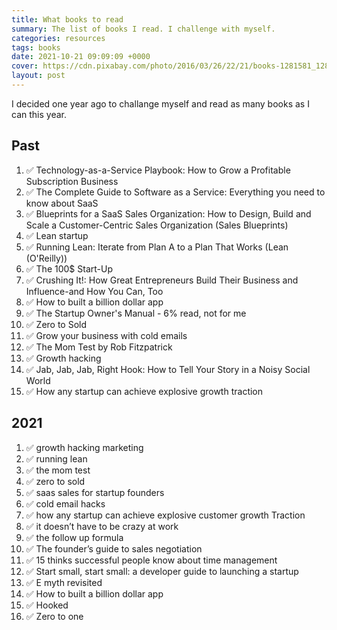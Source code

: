 ```yaml
---
title: What books to read
summary: The list of books I read. I challenge with myself.
categories: resources
tags: books
date: 2021-10-21 09:09:09 +0000
cover: https://cdn.pixabay.com/photo/2016/03/26/22/21/books-1281581_1280.jpg
layout: post
---
```


I decided one year ago to challange myself and read as many books as I can this year.

## Past

1. ✅ Technology-as-a-Service Playbook: How to Grow a Profitable Subscription Business
2. ✅ The Complete Guide to Software as a Service: Everything you need to know about SaaS
3. ✅ Blueprints for a SaaS Sales Organization: How to Design, Build and Scale a Customer-Centric Sales Organization (Sales Blueprints)
4. ✅ Lean startup
5. ✅ Running Lean: Iterate from Plan A to a Plan That Works (Lean (O'Reilly))
6. ✅ The 100$ Start-Up
7. ✅ Crushing It!: How Great Entrepreneurs Build Their Business and Influence-and How You Can, Too
8. ✅ How to built a billion dollar app
9. ✅ The Startup Owner's Manual - 6% read, not for me
10. ✅ Zero to Sold
11. ✅ Grow your business with cold emails
12. ✅ The Mom Test by Rob Fitzpatrick
13. ✅ Growth hacking
14. ✅ Jab, Jab, Jab, Right Hook: How to Tell Your Story in a Noisy Social World
15. ✅ How any startup can achieve explosive growth traction

## 2021

1. ✅ growth hacking marketing
2. ✅ running lean
3. ✅ the mom test
4. ✅ zero to sold
5. ✅ saas sales for startup founders
6. ✅ cold email hacks
7. ✅ how any startup can achieve explosive customer growth Traction
8. ✅ it doesn’t have to be crazy at work
9. ✅ the follow up formula
10. ✅ The founder’s guide to sales negotiation
11. ✅ 15 thinks successful people know about time management
12. ✅ Start small, start small: a developer guide to launching a startup
13. ✅ E myth revisited
14. ✅ How to built a billion dollar app
15. ✅ Hooked
16. ✅ Zero to one
